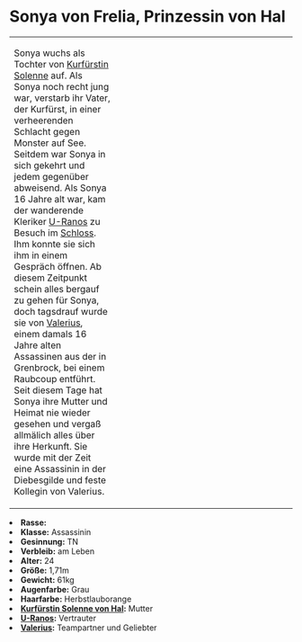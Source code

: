 # Sonya von Frelia, Prinzessin von Hal

<primary-label ref="npc"/>

<secondary-label ref="faergria"/>

<secondary-label ref="hal"/>

<table>
<tr><td>
<p>
Sonya wuchs als Tochter von <a href="Solenne.md">Kurfürstin Solenne</a> auf. Als Sonya noch recht jung war, verstarb ihr
Vater, der Kurfürst, in einer verheerenden Schlacht gegen Monster auf See. Seitdem war Sonya in sich gekehrt und jedem
gegenüber abweisend. Als Sonya 16 Jahre alt war, kam der wanderende Kleriker <a href="U-Ranos.md">U-Ranos</a> zu Besuch
im <a href="Blooming-Fjord.md" anchor="bl-tenschloss-frelia">Schloss</a>. Ihm konnte sie sich ihm in einem Gespräch
öffnen. Ab diesem Zeitpunkt schein alles bergauf zu gehen für Sonya, doch tagsdrauf wurde sie von
<a href="Valerius.md">Valerius</a>, einem damals 16 Jahre alten Assassinen aus der
<a href="Northern-Grenbrock.md" anchor="diebesgilde"></a> in Grenbrock, bei einem Raubcoup entführt. Seit diesem Tage
hat Sonya ihre Mutter und Heimat nie wieder gesehen und vergaß allmälich alles über ihre Herkunft. Sie wurde mit der
Zeit eine Assassinin in der Diebesgilde und feste Kollegin von Valerius.
</p>

</td><td width="300">
<!-- Edit here -->
<img src="sonya.png" alt="" />
</td></tr>
</table>

<procedure title="Allgemeine Informationen">
<list columns="2">
<li><b>Rasse:</b> <a href="Folks.md" anchor="menschen"></a></li>
<li><b>Klasse:</b> Assassinin</li>
<li><b>Gesinnung:</b> TN</li>
<li><b>Verbleib:</b> am Leben</li>
</list>
</procedure>

<procedure title="Aussehen">
<list columns="3">
<li><b>Alter:</b> 24</li>
<li><b>Größe:</b> 1,71m</li>
<li><b>Gewicht:</b> 61kg</li>
<li><b>Augenfarbe:</b> Grau</li>
<li><b>Haarfarbe:</b> Herbstlauborange</li>
</list>
</procedure>

<procedure title="Beziehungen">
<list columns="2">
<li><b><a href="Solenne.md">Kurfürstin Solenne von Hal</a>:</b> Mutter</li>
<li><b><a href="U-Ranos.md">U-Ranos</a>:</b> Vertrauter</li>
<li><b><a href="Valerius.md">Valerius</a>:</b> Teampartner und Geliebter</li>
</list>
</procedure>

<!--
## Notizen

- **Ziele:** 
- **Geheimnisse:** 
-->